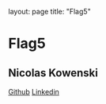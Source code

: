 layout: page
title: "Flag5"
# Flag5
## Nicolas Kowenski

[Github](https://github.com/zakkg3)
[Linkedin](https://www.linkedin.com/in/nicokowenski/)



